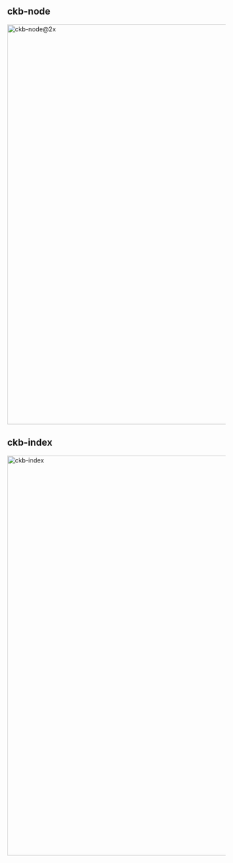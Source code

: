 

## ckb-node
<img width="920" alt="ckb-node@2x" src="https://user-images.githubusercontent.com/73726782/128361997-19cf345e-3134-45b4-9533-226f911a4eaa.png">


## ckb-index
<img width="920" alt="ckb-index" src="https://user-images.githubusercontent.com/73726782/128361994-777eca80-d28f-4816-8710-28930bfc068d.png">
